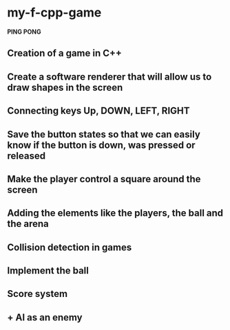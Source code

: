 # my-f-cpp-game 

**PING PONG**

## Creation of a game in C++
## Create a software renderer that will allow us to draw shapes in the screen

##  Connecting keys Up, DOWN, LEFT, RIGHT
##  Save the button states so that we can easily know if the button is down, was pressed or released
##  Make the player control a square around the screen

## Adding the elements like the players, the ball and the arena
## Collision detection in games
## Implement the ball
## Score system
## + AI as an enemy

